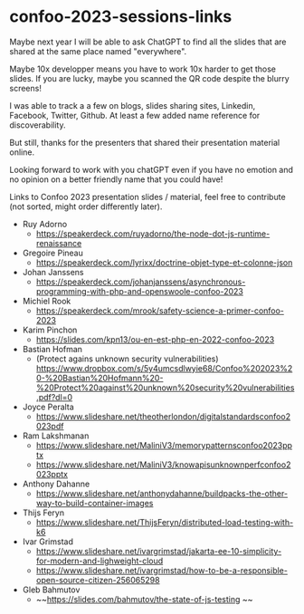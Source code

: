 # confoo-2023-sessions-links

Maybe next year I will be able to ask ChatGPT to find all the slides that are shared at the same place named "everywhere".

Maybe 10x developper means you have to work 10x harder to get those slides. If you are lucky, maybe you scanned the QR code despite the blurry screens!
 
I was able to track a a few on blogs, slides sharing sites, Linkedin, Facebook, Twitter, Github. At least a few added name reference for discoverability.

But still, thanks for the presenters that shared their presentation material online.

Looking forward to work with you chatGPT even if you have no emotion and no opinion on a better friendly name that you could have!

Links to Confoo 2023 presentation slides / material, feel free to contribute (not sorted, might order differently later).


* Ruy Adorno
   * https://speakerdeck.com/ruyadorno/the-node-dot-js-runtime-renaissance
*  Gregoire Pineau
   *  https://speakerdeck.com/lyrixx/doctrine-objet-type-et-colonne-json
*  Johan Janssens
   *  https://speakerdeck.com/johanjanssens/asynchronous-programming-with-php-and-openswoole-confoo-2023
*  Michiel Rook 
   *  https://speakerdeck.com/mrook/safety-science-a-primer-confoo-2023
*  Karim Pinchon
   *  https://slides.com/kpn13/ou-en-est-php-en-2022-confoo-2023
*  Bastian Hofman
   * (Protect agains unknown security vulnerabilities) https://www.dropbox.com/s/5y4umcsdlwyie68/Confoo%202023%20-%20Bastian%20Hofmann%20-%20Protect%20against%20unknown%20security%20vulnerabilities.pdf?dl=0
*  Joyce Peralta
   *  https://www.slideshare.net/theotherlondon/digitalstandardsconfoo2023pdf
*  Ram Lakshmanan
   *  https://www.slideshare.net/MaliniV3/memorypatternsconfoo2023pptx
   *  https://www.slideshare.net/MaliniV3/knowapisunknownperfconfoo2023pptx
*  Anthony Dahanne
   *  https://www.slideshare.net/anthonydahanne/buildpacks-the-other-way-to-build-container-images
*  Thijs Feryn
   *  https://www.slideshare.net/ThijsFeryn/distributed-load-testing-with-k6
*  Ivar Grimstad
   *  https://www.slideshare.net/ivargrimstad/jakarta-ee-10-simplicity-for-modern-and-lighweight-cloud
   *  https://www.slideshare.net/ivargrimstad/how-to-be-a-responsible-open-source-citizen-256065298
*  Gleb Bahmutov
   *  ~~https://slides.com/bahmutov/the-state-of-js-testing ~~

